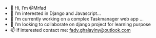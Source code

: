 - 👋 Hi, I’m @Mrfad
- 👀 I’m interested in  Django and Javascript...
- 🌱 I’m currently working on a complex Taskmanager web app ...
- 💞️ I’m looking to collaborate on django project for learning purpose
- 📫 if interested contact me: fady.ghalayiny@outlook.com

<!---
Mrfad/Mrfad is a ✨ special ✨ repository because its `README.md` (this file) appears on your GitHub profile.
You can click the Preview link to take a look at your changes.
--->
